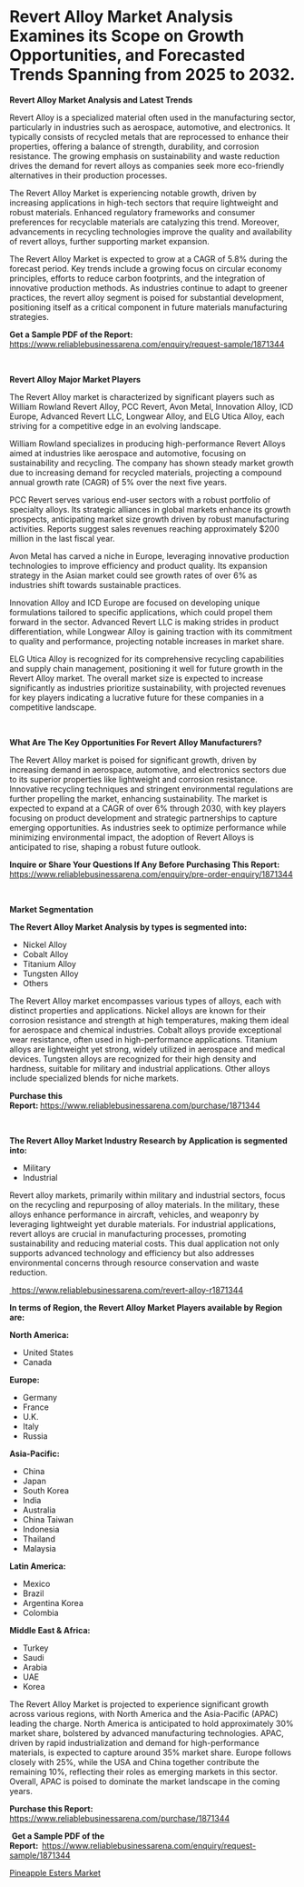 <p><h1>Revert Alloy Market Analysis Examines its Scope on Growth Opportunities, and Forecasted Trends Spanning from 2025 to 2032.</h1></p><p><strong>Revert Alloy Market Analysis and Latest Trends</strong></p>
<p><p>Revert Alloy is a specialized material often used in the manufacturing sector, particularly in industries such as aerospace, automotive, and electronics. It typically consists of recycled metals that are reprocessed to enhance their properties, offering a balance of strength, durability, and corrosion resistance. The growing emphasis on sustainability and waste reduction drives the demand for revert alloys as companies seek more eco-friendly alternatives in their production processes.</p><p>The Revert Alloy Market is experiencing notable growth, driven by increasing applications in high-tech sectors that require lightweight and robust materials. Enhanced regulatory frameworks and consumer preferences for recyclable materials are catalyzing this trend. Moreover, advancements in recycling technologies improve the quality and availability of revert alloys, further supporting market expansion.</p><p>The Revert Alloy Market is expected to grow at a CAGR of 5.8% during the forecast period. Key trends include a growing focus on circular economy principles, efforts to reduce carbon footprints, and the integration of innovative production methods. As industries continue to adapt to greener practices, the revert alloy segment is poised for substantial development, positioning itself as a critical component in future materials manufacturing strategies.</p></p>
<p><strong>Get a Sample PDF of the Report:&nbsp;</strong> <a href="https://www.reliablebusinessarena.com/enquiry/request-sample/1871344?utm_campaign=1912&utm_medium=2&utm_source=Github&utm_content=ia&utm_term=04022025&utm_id=revert-alloy">https://www.reliablebusinessarena.com/enquiry/request-sample/1871344</a></p>
<p>&nbsp;</p>
<p><strong>Revert Alloy Major Market Players</strong></p>
<p><p>The Revert Alloy market is characterized by significant players such as William Rowland Revert Alloy, PCC Revert, Avon Metal, Innovation Alloy, ICD Europe, Advanced Revert LLC, Longwear Alloy, and ELG Utica Alloy, each striving for a competitive edge in an evolving landscape.</p><p>William Rowland specializes in producing high-performance Revert Alloys aimed at industries like aerospace and automotive, focusing on sustainability and recycling. The company has shown steady market growth due to increasing demand for recycled materials, projecting a compound annual growth rate (CAGR) of 5% over the next five years.</p><p>PCC Revert serves various end-user sectors with a robust portfolio of specialty alloys. Its strategic alliances in global markets enhance its growth prospects, anticipating market size growth driven by robust manufacturing activities. Reports suggest sales revenues reaching approximately $200 million in the last fiscal year.</p><p>Avon Metal has carved a niche in Europe, leveraging innovative production technologies to improve efficiency and product quality. Its expansion strategy in the Asian market could see growth rates of over 6% as industries shift towards sustainable practices.</p><p>Innovation Alloy and ICD Europe are focused on developing unique formulations tailored to specific applications, which could propel them forward in the sector. Advanced Revert LLC is making strides in product differentiation, while Longwear Alloy is gaining traction with its commitment to quality and performance, projecting notable increases in market share.</p><p>ELG Utica Alloy is recognized for its comprehensive recycling capabilities and supply chain management, positioning it well for future growth in the Revert Alloy market. The overall market size is expected to increase significantly as industries prioritize sustainability, with projected revenues for key players indicating a lucrative future for these companies in a competitive landscape.</p></p>
<p>&nbsp;</p>
<p><strong>What Are The Key Opportunities For Revert Alloy Manufacturers?</strong></p>
<p><p>The Revert Alloy market is poised for significant growth, driven by increasing demand in aerospace, automotive, and electronics sectors due to its superior properties like lightweight and corrosion resistance. Innovative recycling techniques and stringent environmental regulations are further propelling the market, enhancing sustainability. The market is expected to expand at a CAGR of over 6% through 2030, with key players focusing on product development and strategic partnerships to capture emerging opportunities. As industries seek to optimize performance while minimizing environmental impact, the adoption of Revert Alloys is anticipated to rise, shaping a robust future outlook.</p></p>
<p><strong>Inquire or Share Your Questions If Any Before Purchasing This Report:</strong> <a href="https://www.reliablebusinessarena.com/enquiry/pre-order-enquiry/1871344?utm_campaign=1912&utm_medium=2&utm_source=Github&utm_content=ia&utm_term=04022025&utm_id=revert-alloy">https://www.reliablebusinessarena.com/enquiry/pre-order-enquiry/1871344</a></p>
<p>&nbsp;</p>
<p><strong>Market Segmentation</strong></p>
<p><strong>The Revert Alloy Market Analysis by types is segmented into:</strong></p>
<p><ul><li>Nickel Alloy</li><li>Cobalt Alloy</li><li>Titanium Alloy</li><li>Tungsten Alloy</li><li>Others</li></ul></p>
<p><p>The Revert Alloy market encompasses various types of alloys, each with distinct properties and applications. Nickel alloys are known for their corrosion resistance and strength at high temperatures, making them ideal for aerospace and chemical industries. Cobalt alloys provide exceptional wear resistance, often used in high-performance applications. Titanium alloys are lightweight yet strong, widely utilized in aerospace and medical devices. Tungsten alloys are recognized for their high density and hardness, suitable for military and industrial applications. Other alloys include specialized blends for niche markets.</p></p>
<p><strong>Purchase this Report:&nbsp;</strong><a href="https://www.reliablebusinessarena.com/purchase/1871344?utm_campaign=1912&utm_medium=2&utm_source=Github&utm_content=ia&utm_term=04022025&utm_id=revert-alloy">https://www.reliablebusinessarena.com/purchase/1871344</a></p>
<p>&nbsp;</p>
<p><strong>The Revert Alloy Market Industry Research by Application is segmented into:</strong></p>
<p><ul><li>Military</li><li>Industrial</li></ul></p>
<p><p>Revert alloy markets, primarily within military and industrial sectors, focus on the recycling and repurposing of alloy materials. In the military, these alloys enhance performance in aircraft, vehicles, and weaponry by leveraging lightweight yet durable materials. For industrial applications, revert alloys are crucial in manufacturing processes, promoting sustainability and reducing material costs. This dual application not only supports advanced technology and efficiency but also addresses environmental concerns through resource conservation and waste reduction.</p></p>
<p><a href="https://www.reliablebusinessarena.com/revert-alloy-r1871344?utm_campaign=1912&utm_medium=2&utm_source=Github&utm_content=ia&utm_term=04022025&utm_id=revert-alloy">&nbsp;https://www.reliablebusinessarena.com/revert-alloy-r1871344</a></p>
<p><strong>In terms of Region, the Revert Alloy Market Players available by Region are:</strong></p>
<p>
    <p> <strong> North America: </strong>
        <ul>
            <li>United States</li>
            <li>Canada</li>
        </ul>
        </p> 
    <p> <strong> Europe: </strong>
        <ul>
            <li>Germany</li>
            <li>France</li>
            <li>U.K.</li>
            <li>Italy</li>
            <li>Russia</li>
        </ul>
        </p> 
    <p> <strong> Asia-Pacific: </strong>
        <ul>
            <li>China</li>
            <li>Japan</li>
            <li>South Korea</li>
            <li>India</li>
            <li>Australia</li>
            <li>China Taiwan</li>
            <li>Indonesia</li>
            <li>Thailand</li>
            <li>Malaysia</li>
        </ul>
        </p> 
    <p> <strong> Latin America: </strong>
        <ul>
            <li>Mexico</li>
            <li>Brazil</li>
            <li>Argentina Korea</li>
            <li>Colombia</li>
        </ul>
        </p> 
    <p> <strong> Middle East & Africa: </strong>
        <ul>
            <li>Turkey</li>
            <li>Saudi</li>
            <li>Arabia</li>
            <li>UAE</li>
            <li>Korea</li>
        </ul>
    </p>
    </p>
<p><p>The Revert Alloy Market is projected to experience significant growth across various regions, with North America and the Asia-Pacific (APAC) leading the charge. North America is anticipated to hold approximately 30% market share, bolstered by advanced manufacturing technologies. APAC, driven by rapid industrialization and demand for high-performance materials, is expected to capture around 35% market share. Europe follows closely with 25%, while the USA and China together contribute the remaining 10%, reflecting their roles as emerging markets in this sector. Overall, APAC is poised to dominate the market landscape in the coming years.</p></p>
<p><strong>Purchase this Report: </strong><a href="https://www.reliablebusinessarena.com/purchase/1871344?utm_campaign=1912&utm_medium=2&utm_source=Github&utm_content=ia&utm_term=04022025&utm_id=revert-alloy">https://www.reliablebusinessarena.com/purchase/1871344</a></p>
<p>&nbsp;<strong>Get a Sample PDF of the Report:&nbsp;&nbsp;</strong><a href="https://www.reliablebusinessarena.com/enquiry/request-sample/1871344?utm_campaign=1912&utm_medium=2&utm_source=Github&utm_content=ia&utm_term=04022025&utm_id=revert-alloy">https://www.reliablebusinessarena.com/enquiry/request-sample/1871344</a></p>
<p><strong></strong></p>
<p><p><a href="https://github.com/globismark/Market-Research-Report-List-6/blob/main/pineapple-esters-market.md?utm_campaign=1912&utm_medium=2&utm_source=Github&utm_content=ia&utm_term=04022025&utm_id=revert-alloy">Pineapple Esters Market</a></p></p>
